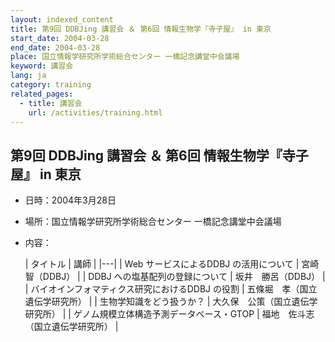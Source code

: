 ```yaml
---
layout: indexed_content
title: 第9回 DDBJing 講習会 ＆ 第6回 情報生物学『寺子屋』 in 東京
start_date: 2004-03-28
end_date: 2004-03-28
place: 国立情報学研究所学術総合センター 一橋記念講堂中会議場
keyword: 講習会
lang: ja
category: training
related_pages:
  - title: 講習会
    url: /activities/training.html
---
```


## 第9回 DDBJing 講習会 ＆ 第6回 情報生物学『寺子屋』 in 東京  <a name="9"></a>

-   日時：2004年3月28日
-   場所：国立情報学研究所学術総合センター 一橋記念講堂中会議場
-   内容：

    | タイトル | 講師 |
    |---|
    | Web サービスによるDDBJ の活用について           | 宮崎　智（DDBJ） |
    | DDBJ への塩基配列の登録について                 | 坂井　勝呂（DDBJ） |
    | バイオインフォマティクス研究におけるDDBJ の役割 | 五條堀　孝（国立遺伝学研究所） |
    | 生物学知識をどう扱うか？                        | 大久保　公策（国立遺伝学研究所） |
    | ゲノム規模立体構造予測データベース・GTOP | 福地　佐斗志（国立遺伝学研究所） |
